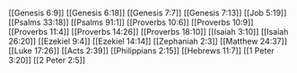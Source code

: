 [[Genesis 6:9]]
[[Genesis 6:18]]
[[Genesis 7:7]]
[[Genesis 7:13]]
[[Job 5:19]]
[[Psalms 33:18]]
[[Psalms 91:1]]
[[Proverbs 10:6]]
[[Proverbs 10:9]]
[[Proverbs 11:4]]
[[Proverbs 14:26]]
[[Proverbs 18:10]]
[[Isaiah 3:10]]
[[Isaiah 26:20]]
[[Ezekiel 9:4]]
[[Ezekiel 14:14]]
[[Zephaniah 2:3]]
[[Matthew 24:37]]
[[Luke 17:26]]
[[Acts 2:39]]
[[Philippians 2:15]]
[[Hebrews 11:7]]
[[1 Peter 3:20]]
[[2 Peter 2:5]]
